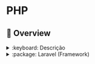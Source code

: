 # PHP

## :dart: Overview

<details>
<summary>:keyboard: Descrição</summary>

**:book: Tipos primitivos**

**:books: Estruturas de dados**

**:abacus: Operadores aritméticos**

**:floppy_disk: Operadores relacionais**

**:bulb: Operadores lógicos**

**:flashlight: Estruturas condicionais**

**:cd: Estruturas de repetição**

**:electric_plug: Funções**

**:page_with_curl: Classes**

**:mailbox_with_no_mail: Comandos**

</details>

<details>
<summary>:package: Laravel (Framework)</summary>

#### :keyboard: Descrição

- MVC: Model View Controller
- Actions: Ações dos controller acessando a model e renderizando as views
- Blade: Template engine laravel
- Path Params: Obrigatório ou opcional com uso '?'
- Query Params: Utilizado em campos de buscas
- Eloquent: ORM (Object-Relational Mapping)
- Migrations: Versionamento do banco de dados
- Flash Message: Passagem de mensagem por session
- Diretivas/Interpolação:

  ```
    @if(cond)
      ...
    @elseif(cond)
      ...
    @else
      ...
    @endif

    @for($i = 0; $i < count($arr), $i++)
      <p>{{ $arr[$i] }} - {{ $i }}</p>
    @endfor

    @foreach($arr as $var)
      <p>{{ $var }} - {{ $loop->index }}</p>
    @endforeach

    @php
      ...
    @endphp

    @yield('content')
    @yield('title')

    @extends('layouts.main')
    @section('title', 'Home')

    @section('content')
      ...
    @endsection

    @csrf
    @method("PUT")

    @auth
      ...
    @endauth

    @guest
      ...
    @endguest

    {{ $variable }}
    {{-- Comment --}}
  ```

- Comandos:

  ```
  composer create-project --prefer-dist laravel/laravel <project-name>
  composer require laravel/jetstream
  php artisan jetstream:install livewire

  php artisan serve

  php artisan migrate
  php artisan migrate:fresh
  php artisan migrate:status
  php artisan migrate:rollback
  php artisan migrate:reset
  php artisan migrate:refresh

  php artisan make:migration create_products_table
  php artisan make:migration add_category_to_products_table

  php artisan make:controller EventController
  php artisan make:model Event
  ```

</details>
